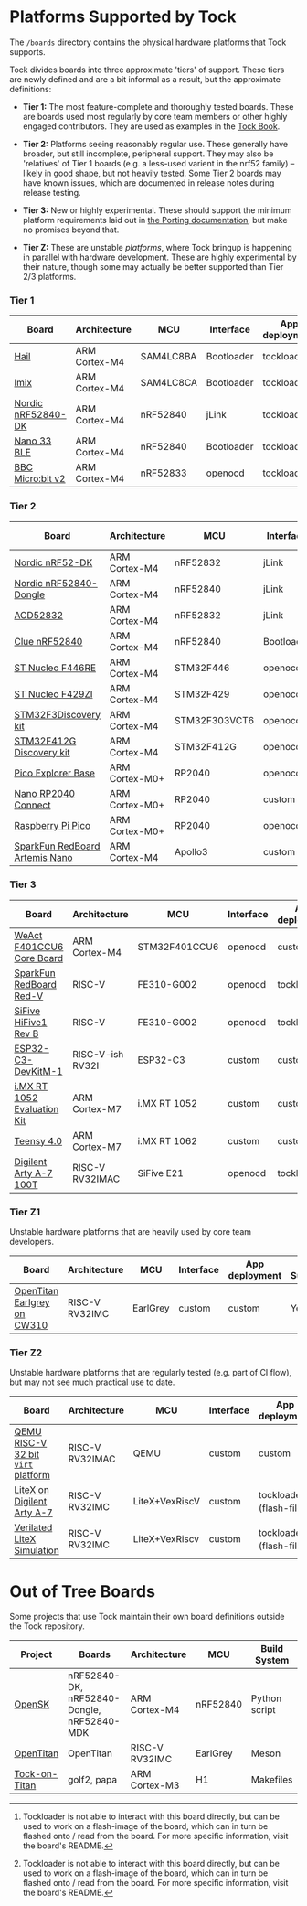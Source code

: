 Platforms Supported by Tock
===========================

The `/boards` directory contains the physical hardware platforms
that Tock supports.

Tock divides boards into three approximate 'tiers' of support.
These tiers are newly defined and are a bit informal as a result,
but the approximate definitions:

 - **Tier 1:** The most feature-complete and thoroughly tested boards. These
               are boards used most regularly by core team members or other
               highly engaged contributors. They are used as examples in the
               [Tock Book](https://book.tockos.org).
 - **Tier 2:** Platforms seeing reasonably regular use. These generally
               have broader, but still incomplete, peripheral support.
               They may also be 'relatives' of Tier 1 boards (e.g. a
               less-used varient in the nrf52 family) – likely in good
               shape, but not heavily tested. Some Tier 2 boards may
               have known issues, which are documented in release notes
               during release testing.
 - **Tier 3:** New or highly experimental. These should support the
               minimum platform requirements laid out in
               [the Porting documentation](../doc/Porting.md), but
               make no promises beyond that.

 - **Tier Z:** These are unstable _platforms_, where Tock bringup is
               happening in parallel with hardware development. These
               are highly experimental by their nature, though some may actually 
               be better supported than Tier 2/3 platforms.

### Tier 1

| Board                                                             | Architecture     | MCU            | Interface  | App deployment              | QEMU Support? |
|-------------------------------------------------------------------|------------------|----------------|------------|-----------------------------|---------------|
| [Hail](hail/README.md)                                            | ARM Cortex-M4    | SAM4LC8BA      | Bootloader | tockloader                  | No            |
| [Imix](imix/README.md)                                            | ARM Cortex-M4    | SAM4LC8CA      | Bootloader | tockloader                  | No            |
| [Nordic nRF52840-DK](nordic/nrf52840dk/README.md)                 | ARM Cortex-M4    | nRF52840       | jLink      | tockloader                  | No            |
| [Nano 33 BLE](nano33ble/README.md)                                | ARM Cortex-M4    | nRF52840       | Bootloader | tockloader                  | No            |
| [BBC Micro:bit v2](microbit_v2/README.md)                         | ARM Cortex-M4    | nRF52833       | openocd    | tockloader                  | No            |

### Tier 2

| Board                                                             | Architecture     | MCU            | Interface  | App deployment              | QEMU Support? |
|-------------------------------------------------------------------|------------------|----------------|------------|-----------------------------|---------------|
| [Nordic nRF52-DK](nordic/nrf52dk/README.md)                       | ARM Cortex-M4    | nRF52832       | jLink      | tockloader                  | No            |
| [Nordic nRF52840-Dongle](nordic/nrf52840_dongle/README.md)        | ARM Cortex-M4    | nRF52840       | jLink      | tockloader                  | No            |
| [ACD52832](acd52832/README.md)                                    | ARM Cortex-M4    | nRF52832       | jLink      | tockloader                  | No            |
| [Clue nRF52840](clue_nrf52840/README.md)                          | ARM Cortex-M4    | nRF52840       | Bootloader | tockloader                  | No            |
| [ST Nucleo F446RE](nucleo_f446re/README.md)                       | ARM Cortex-M4    | STM32F446      | openocd    | custom                      | https://github.com/tock/tock/issues/1827 |
| [ST Nucleo F429ZI](nucleo_f429zi/README.md)                       | ARM Cortex-M4    | STM32F429      | openocd    | custom                      | https://github.com/tock/tock/issues/1827 |
| [STM32F3Discovery kit](stm32f3discovery/README.md)                | ARM Cortex-M4    | STM32F303VCT6  | openocd    | custom                      | https://github.com/tock/tock/issues/1827 |
| [STM32F412G Discovery kit](stm32f412gdiscovery/README.md)         | ARM Cortex-M4    | STM32F412G     | openocd    | custom                      | https://github.com/tock/tock/issues/1827 |
| [Pico Explorer Base](pico_explorer_base/README.md)                | ARM Cortex-M0+   | RP2040         | openocd    | openocd                     | No            |
| [Nano RP2040 Connect](nano_rp2040_connect/README.md)              | ARM Cortex-M0+   | RP2040         | custom     | custom                      | No            |
| [Raspberry Pi Pico](raspberry_pi_pico/README.md)                  | ARM Cortex-M0+   | RP2040         | openocd    | openocd                     | No            |
| [SparkFun RedBoard Artemis Nano](redboard_artemis_nano/README.md) | ARM Cortex-M4    | Apollo3        | custom     | custom                      | No            |

### Tier 3

| Board                                                             | Architecture     | MCU            | Interface  | App deployment              | QEMU Support? |
|-------------------------------------------------------------------|------------------|----------------|------------|-----------------------------|---------------|
| [WeAct F401CCU6 Core Board](weact_f401ccu6/README.md)             | ARM Cortex-M4    | STM32F401CCU6  | openocd    | custom                      | No            |
| [SparkFun RedBoard Red-V](redboard_redv/README.md)                | RISC-V           | FE310-G002     | openocd    | tockloader                  | Yes (5.1)     |
| [SiFive HiFive1 Rev B](hifive1/README.md)                         | RISC-V           | FE310-G002     | openocd    | tockloader                  | Yes (5.1)     |
| [ESP32-C3-DevKitM-1](esp32-c3-devkitM-1/README.md)                | RISC-V-ish RV32I | ESP32-C3       | custom     | custom                      | No            |
| [i.MX RT 1052 Evaluation Kit](imxrt1050-evkb/README.md)           | ARM Cortex-M7    | i.MX RT 1052   | custom     | custom                      | No            |
| [Teensy 4.0](teensy40/README.md)                                  | ARM Cortex-M7    | i.MX RT 1062   | custom     | custom                      | No            |
| [Digilent Arty A-7 100T](arty_e21/README.md)                      | RISC-V RV32IMAC  | SiFive E21     | openocd    | tockloader                  | No            |


### Tier Z1

Unstable hardware platforms that are heavily used by core team developers.

| Board                                                             | Architecture     | MCU            | Interface  | App deployment              | QEMU Support? |
|-------------------------------------------------------------------|------------------|----------------|------------|-----------------------------|---------------|
| [OpenTitan Earlgrey on CW310](opentitan/earlgrey-cw310/README.md) | RISC-V RV32IMC   | EarlGrey       | custom     | custom                      | Yes (5.1)     |

### Tier Z2

Unstable hardware platforms that are regularly tested (e.g. part of CI flow),
but may not see much practical use to date.

| Board                                                             | Architecture     | MCU            | Interface  | App deployment              | QEMU Support? |
|-------------------------------------------------------------------|------------------|----------------|------------|-----------------------------|---------------|
| [QEMU RISC-V 32 bit `virt` platform](qemu_rv32_virt/README.md)    | RISC-V RV32IMAC  | QEMU           | custom     | custom                      | Yes (duh)     |
| [LiteX on Digilent Arty A-7](litex/arty/README.md)                | RISC-V RV32IMC   | LiteX+VexRiscV | custom     | tockloader (flash-file)[^1] | No            |
| [Verilated LiteX Simulation](litex/sim/README.md)                 | RISC-V RV32IMC   | LiteX+VexRiscv | custom     | tockloader (flash-file)[^1] | No            |


[^1]: Tockloader is not able to interact with this board directly, but
      can be used to work on a flash-image of the board, which can in
      turn be flashed onto / read from the board. For more specific
      information, visit the board's README.

# Out of Tree Boards

Some projects that use Tock maintain their own board definitions outside the
Tock repository.

| Project                                                  | Boards                                     | Architecture   | MCU      | Build System  |
|----------------------------------------------------------|--------------------------------------------|----------------|----------|---------------|
| [OpenSK](https://github.com/google/opensk)               | nRF52840-DK, nRF52840-Dongle, nRF52840-MDK | ARM Cortex-M4  | nRF52840 | Python script |
| [OpenTitan](https://github.com/lowrisc/opentitan)        | OpenTitan                                  | RISC-V RV32IMC | EarlGrey | Meson         |
| [Tock-on-Titan](https://github.com/google/tock-on-titan) | golf2, papa                                | ARM Cortex-M3  | H1       | Makefiles     |
